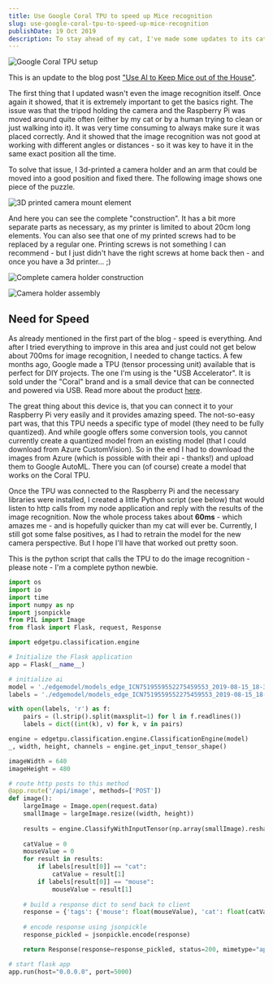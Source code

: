 ```yaml
---
title: Use Google Coral TPU to speed up Mice recognition
slug: use-google-coral-tpu-to-speed-up-mice-recognition
publishDate: 19 Oct 2019
description: To stay ahead of my cat, I've made some updates to its cat door using Google Coral TPU for faster AI recognition.
---
```


![Google Coral TPU setup](/assets/blog/google-coral-1200.jpg)

This is an update to the blog post ["Use AI to Keep Mice out of the House"](/blog/use-ai-to-keep-mice-out-of-the-house).

The first thing that I updated wasn't even the image recognition itself. Once again it showed, that it is extremely important to get the basics right. The issue was that the tripod holding the camera and the Raspberry Pi was moved around quite often (either by my cat or by a human trying to clean or just walking into it). It was very time consuming to always make sure it was placed correctly. And it showed that the image recognition was not good at working with different angles or distances - so it was key to have it in the same exact position all the time.

To solve that issue, I 3d-printed a camera holder and an arm that could be moved into a good position and fixed there. The following image shows one piece of the puzzle.

![3D printed camera mount element](/assets/blog/3d-element.png)

And here you can see the complete "construction". It has a bit more separate parts as necessary, as my printer is limited to about 20cm long elements. You can also see that one of my printed screws had to be replaced by a regular one. Printing screws is not something I can recommend - but I just didn't have the right screws at home back then - and once you have a 3d printer... ;)

![Complete camera holder construction](/assets/blog/camera-holder.jpg)

![Camera holder assembly](/assets/blog/camera-holder.jpg)

## Need for Speed

As already mentioned in the first part of the blog - speed is everything. And after I tried everything to improve in this area and just could not get below about 700ms for image recognition, I needed to change tactics. A few months ago, Google made a TPU (tensor processing unit) available that is perfect for DIY projects. The one I'm using is the "USB Accelerator". It is sold under the "Coral" brand and is a small device that can be connected and powered via USB. Read more about the product [here](https://coral.withgoogle.com/products/accelerator).

The great thing about this device is, that you can connect it to your Raspberry Pi very easily and it provides amazing speed. The not-so-easy part was, that this TPU needs a specific type of model (they need to be fully quantized). And while google offers some conversion tools, you cannot currently create a quantized model from an existing model (that I could download from Azure CustomVision). So in the end I had to download the images from Azure (which is possible with their api - thanks!) and upload them to Google AutoML. There you can (of course) create a model that works on the Coral TPU.

Once the TPU was connected to the Raspberry Pi and the necessary libraries were installed, I created a little Python script (see below) that would listen to http calls from my node application and reply with the results of the image recognition. Now the whole process takes about **60ms** - which amazes me - and is hopefully quicker than my cat will ever be. Currently, I still got some false positives, as I had to retrain the model for the new camera perspective. But I hope I'll have that worked out pretty soon.

This is the python script that calls the TPU to do the image recognition - please note - I'm a complete python newbie.

```python
import os
import io
import time
import numpy as np
import jsonpickle
from PIL import Image
from flask import Flask, request, Response

import edgetpu.classification.engine

# Initialize the Flask application
app = Flask(__name__)

# initialize ai
model = './edgemodel/models_edge_ICN7519559552275459553_2019-08-15_18-34-56-018_edgetpu-tflite_edgetpu_model.tflite'
labels = './edgemodel/models_edge_ICN7519559552275459553_2019-08-15_18-34-56-018_edgetpu-tflite_dict.txt'

with open(labels, 'r') as f:
	pairs = (l.strip().split(maxsplit=1) for l in f.readlines())
	labels = dict((int(k), v) for k, v in pairs)

engine = edgetpu.classification.engine.ClassificationEngine(model)
_, width, height, channels = engine.get_input_tensor_shape()

imageWidth = 640
imageHeight = 480

# route http posts to this method
@app.route('/api/image', methods=['POST'])
def image():
	largeImage = Image.open(request.data)
	smallImage = largeImage.resize((width, height))
	
	results = engine.ClassifyWithInputTensor(np.array(smallImage).reshape(width*height*3), top_k=3)
	
	catValue = 0
	mouseValue = 0
	for result in results:
		if labels[result[0]] == "cat":
			catValue = result[1]
		if labels[result[0]] == "mouse":
			mouseValue = result[1]
	
	# build a response dict to send back to client
	response = {'tags': {'mouse': float(mouseValue), 'cat': float(catValue)}}
	
	# encode response using jsonpickle
	response_pickled = jsonpickle.encode(response)

	return Response(response=response_pickled, status=200, mimetype="application/json")

# start flask app
app.run(host="0.0.0.0", port=5000)
```
